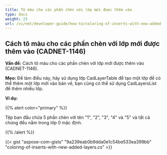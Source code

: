 ```yaml
---
title: Tô màu cho các phần chèn với lớp mới được thêm vào
type: docs
weight: 23
url: /vi/net/developer-guide/how-to/coloring-of-inserts-with-new-added-layers/
---
```


## **Cách tô màu cho các phần chèn với lớp mới được thêm vào (CADNET-1146)**

**Vấn đề:** Cách tô màu cho các phần chèn với lớp mới được thêm vào (CADNET-1146).

**Mẹo:** Để làm điều này, hãy sử dụng lớp CadLayerTable để tạo một lớp để có thể thêm một lớp mới vào bản vẽ, bạn cũng có thể sử dụng CadLayersList để thêm nhiều lớp.

**Ví dụ:**

{{% alert color="primary" %}}

Tệp ban đầu chứa 5 phần chèn với tên "1", "2", "3", "4" và "5" và tất cả chúng đều nằm trong lớp 0 mặc định.

{{% /alert %}}

{{< gist "aspose-com-gists" "9a239eab0b9dda0e1c54be533ea399bb" "coloring-of-inserts-with-new-added-layers.cs" >}}
